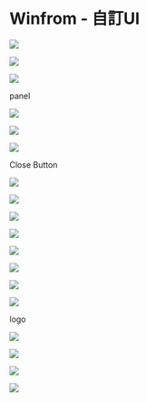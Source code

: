 # Winfrom - 自訂UI



![](../.gitbook/assets/image%20%28422%29.png)

![](../.gitbook/assets/image%20%28430%29.png)

![](../.gitbook/assets/image%20%28432%29.png)



panel

![](../.gitbook/assets/image%20%28431%29.png)



![](../.gitbook/assets/image%20%28429%29.png)

![](../.gitbook/assets/image%20%28441%29.png)

Close Button

![](../.gitbook/assets/image%20%28445%29.png)

![](../.gitbook/assets/image%20%28442%29.png)

![](../.gitbook/assets/image%20%28428%29.png)



![](../.gitbook/assets/image%20%28421%29.png)



![](../.gitbook/assets/image%20%28408%29.png)



![](../.gitbook/assets/image%20%28433%29.png)

![](../.gitbook/assets/image%20%28437%29.png)



![](../.gitbook/assets/image%20%28434%29.png)

logo

![](../.gitbook/assets/image%20%28416%29.png)

![](../.gitbook/assets/image%20%28423%29.png)

![](../.gitbook/assets/image%20%28410%29.png)



![](../.gitbook/assets/image%20%28397%29.png)

